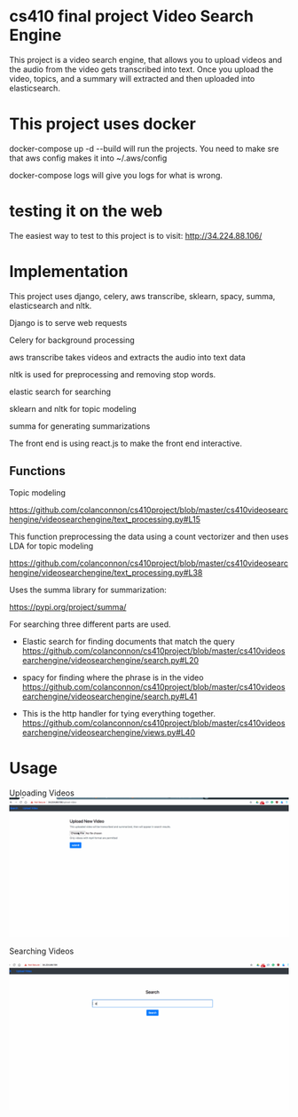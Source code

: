 # cs410 final project Video Search Engine

This project is a video search engine, that allows you to upload videos
and the audio from the video gets transcribed into text. Once you upload
the video, topics, and a summary will extracted and then uploaded into elasticsearch.

# This project uses docker

docker-compose up -d --build will run the projects. You need to make sre that aws
config makes it into ~/.aws/config

docker-compose logs will give you logs for what is wrong.

# testing it on the web

The easiest way to test to this project is to visit: 
http://34.224.88.106/


# Implementation

This project uses django, celery, aws transcribe, sklearn, spacy, summa, elasticsearch and nltk.

Django is to serve web requests

Celery for background processing

aws transcribe takes videos and extracts the audio into text data

nltk is used for preprocessing and removing stop words.

elastic search for searching

sklearn and nltk for topic modeling

summa for generating summarizations

The front end is using react.js to make the front end interactive.

## Functions

Topic modeling

https://github.com/colanconnon/cs410project/blob/master/cs410videosearchengine/videosearchengine/text_processing.py#L15

This function preprocessing the data using a count vectorizer and then uses LDA for topic modeling


https://github.com/colanconnon/cs410project/blob/master/cs410videosearchengine/videosearchengine/text_processing.py#L38

Uses the summa library for summarization:

https://pypi.org/project/summa/



For searching three different parts are used.
* Elastic search for finding documents that match the query
https://github.com/colanconnon/cs410project/blob/master/cs410videosearchengine/videosearchengine/search.py#L20

*  spacy for finding where the phrase is in the video
https://github.com/colanconnon/cs410project/blob/master/cs410videosearchengine/videosearchengine/search.py#L41

* This is the http handler for tying everything together.
https://github.com/colanconnon/cs410project/blob/master/cs410videosearchengine/videosearchengine/views.py#L40



# Usage


Uploading Videos
![Alt Text](https://github.com/colanconnon/cs410project/blob/master/uploading_videos.gif)

Searching Videos

![Alt Text](https://github.com/colanconnon/cs410project/blob/master/searching.gif)

